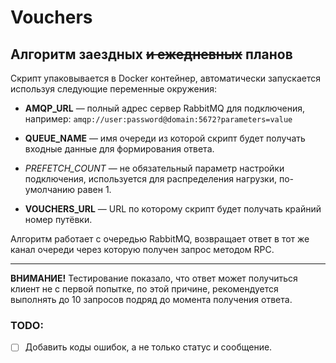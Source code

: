 # Vouchers

## Алгоритм заездных ~~и ежедневных~~ планов

Скрипт упаковывается в Docker контейнер, автоматически запускается 
используя следующие переменные окружения:

- **AMQP_URL** — полный адрес сервер RabbitMQ для подключения, 
  например: `amqp://user:password@domain:5672?parameters=value`

- **QUEUE_NAME** — имя очереди из которой скрипт будет получать входные 
  данные для формирования ответа.
  
- *PREFETCH_COUNT* — не обязательный параметр настройки подключения, 
  используется для распределения нагрузки, по-умолчанию равен 1.

- **VOUCHERS_URL** — URL по которому скрипт будет получать крайний 
  номер путёвки.

Алгоритм работает с очередью RabbitMQ, возвращает ответ в тот же канал 
очереди через которую получен запрос методом RPC.

---

**ВНИМАНИЕ!** Тестирование показало, что ответ может получиться клиент
не с первой попытке, по этой причине, рекомендуется выполнять до 10
запросов подряд до момента получения ответа.

### TODO:

- [ ] Добавить коды ошибок, а не только статус и сообщение.
